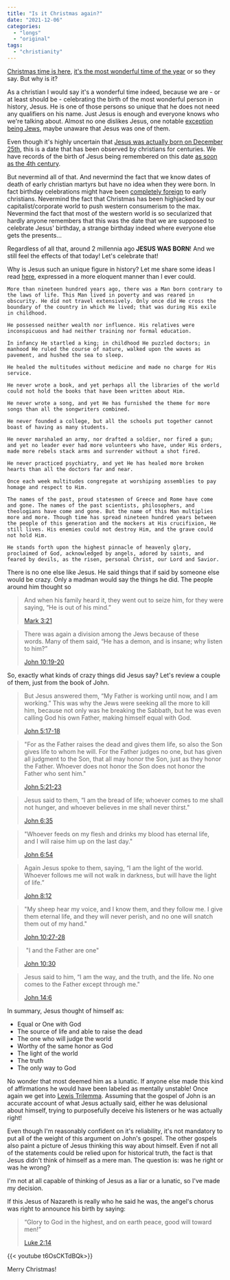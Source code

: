 ```yaml
---
title: "Is it Christmas again?"
date: "2021-12-06"
categories:
  - "longs"
  - "original"
tags:
  - "christianity"
---
```


[Christmas time is here](https://open.spotify.com/track/299lFlaAsNQdgbIZNPmIA0?si=32931844c37a4807), [it's the most wonderful time of the year](https://open.spotify.com/track/5hslUAKq9I9CG2bAulFkHN?si=332ad834e00d48f3) or so they say. But why is it?

As a christian I would say it's a wonderful time indeed, because we are - or at least should be - celebrating the birth of the most wonderful person in history, Jesus. He is one of those persons so unique that he does not need any qualifiers on his name. Just Jesus is enough and everyone knows who we're talking about. Almost no one dislikes Jesus, one notable [exception being Jews](https://en.wikipedia.org/wiki/Judaism%27s_view_of_Jesus), maybe unaware that Jesus was one of them.

Even though it's highly uncertain that [Jesus was actually born on December 25th](https://en.wikipedia.org/wiki/Date_of_birth_of_Jesus), this is a date that has been observed by christians for centuries. We have records of the birth of Jesus being remembered on this date [as soon as the 4th century](https://en.wikipedia.org/wiki/Chronograph_of_354).

But nevermind all of that. And nevermind the fact that we know dates of death of early christian martyrs but have no idea when they were born. In fact birthday celebrations might have been [completely foreign](http://www.perseus.tufts.edu/hopper/text?doc=Perseus%3Atext%3A1999.01.0216%3Abook%3D2%3Awhiston+section%3D26) to early christians.
Nevermind the fact that Christmas has been highjacked by our capitalist/corporate world to push western consumerism to the max.
Nevermind the fact that most of the western world is so secularized that hardly anyone remembers that this was the date that we are supposed to celebrate Jesus' birthday, a strange birthday indeed where everyone else gets the presents...

Regardless of all that, around 2 millennia ago **JESUS WAS BORN**! And we still feel the effects of that today! Let's celebrate that!

Why is Jesus such an unique figure in history? Let me share some ideas I read [here](https://www.challies.com/quotes/the-incomparable-christ/), expressed in a more eloquent manner than I ever could.

```
More than nineteen hundred years ago, there was a Man born contrary to the laws of life. This Man lived in poverty and was reared in obscurity. He did not travel extensively. Only once did He cross the boundary of the country in which He lived; that was during His exile in childhood.

He possessed neither wealth nor influence. His relatives were inconspicuous and had neither training nor formal education.

In infancy He startled a king; in childhood He puzzled doctors; in manhood He ruled the course of nature, walked upon the waves as pavement, and hushed the sea to sleep.

He healed the multitudes without medicine and made no charge for His service.

He never wrote a book, and yet perhaps all the libraries of the world could not hold the books that have been written about Him.

He never wrote a song, and yet He has furnished the theme for more songs than all the songwriters combined.

He never founded a college, but all the schools put together cannot boast of having as many students.

He never marshaled an army, nor drafted a soldier, nor fired a gun; and yet no leader ever had more volunteers who have, under His orders, made more rebels stack arms and surrender without a shot fired.

He never practiced psychiatry, and yet He has healed more broken hearts than all the doctors far and near.

Once each week multitudes congregate at worshiping assemblies to pay homage and respect to Him.

The names of the past, proud statesmen of Greece and Rome have come and gone. The names of the past scientists, philosophers, and theologians have come and gone. But the name of this Man multiplies more and more. Though time has spread nineteen hundred years between the people of this generation and the mockers at His crucifixion, He still lives. His enemies could not destroy Him, and the grave could not hold Him.

He stands forth upon the highest pinnacle of heavenly glory, proclaimed of God, acknowledged by angels, adored by saints, and feared by devils, as the risen, personal Christ, our Lord and Savior.
```

There is no one else like Jesus. He said things that if said by someone else would be crazy. Only a madman would say the things he did. The people around him thought so

> And when his family heard it, they went out to seize him, for they were saying, “He is out of his mind.”
>
> [Mark 3:21](https://www.biblegateway.com/passage/?search=Mark+3%3A21&version=ESV)

> There was again a division among the Jews because of these words. Many of them said, “He has a demon, and is insane; why listen to him?”
>
> [John 10:19-20](https://www.biblegateway.com/passage/?search=John+10:19%E2%80%9320&version=esv)

So, exactly what kinds of crazy things did Jesus say? Let's review a couple of them, just from the book of John.

> But Jesus answered them, “My Father is working until now, and I am working.” This was why the Jews were seeking all the more to kill him, because not only was he breaking the Sabbath, but he was even calling God his own Father, making himself equal with God.
>
> [John 5:17-18](https://www.biblegateway.com/passage/?search=John+5%3A17-18&version=ESV)

> "For as the Father raises the dead and gives them life, so also the Son gives life to whom he will. For the Father judges no one, but has given all judgment to the Son, that all may honor the Son, just as they honor the Father. Whoever does not honor the Son does not honor the Father who sent him."
>
> [John 5:21-23](https://www.biblegateway.com/passage/?search=John+5%3A21-23&version=ESV)

> Jesus said to them, “I am the bread of life; whoever comes to me shall not hunger, and whoever believes in me shall never thirst."
>
> [John 6:35](https://www.biblegateway.com/passage/?search=John+6%3A35&version=ESV)

> "Whoever feeds on my flesh and drinks my blood has eternal life, and I will raise him up on the last day."
>
> [John 6:54](https://www.biblegateway.com/passage/?search=John+6%3A54&version=ESV)

> Again Jesus spoke to them, saying, “I am the light of the world. Whoever follows me will not walk in darkness, but will have the light of life.”
>
> [John 8:12](https://www.biblegateway.com/passage/?search=John+8%3A12&version=ESV)

> "My sheep hear my voice, and I know them, and they follow me. I give them eternal life, and they will never perish, and no one will snatch them out of my hand."
>
> [John 10:27-28](https://www.biblegateway.com/passage/?search=John+10%3A27-28+&version=ESV)

>  "I and the Father are one"
>
> [John 10:30](https://www.biblegateway.com/passage/?search=John+10%3A30&version=ESV)

> Jesus said to him, “I am the way, and the truth, and the life. No one comes to the Father except through me."
>
> [John 14:6](https://www.biblegateway.com/passage/?search=John+14%3A6&version=ESV)

In summary, Jesus thought of himself as:

- Equal or One with God
- The source of life and able to raise the dead
- The one who will judge the world
- Worthy of the same honor as God
- The light of the world
- The truth
- The only way to God

No wonder that most deemed him as a lunatic. If anyone else made this kind of affirmations he would have been labeled as mentally unstable! Once again we get into [Lewis Trilemma](https://en.wikipedia.org/wiki/Lewis%27s_trilemma). Assuming that the gospel of John is an accurate account of what Jesus actually said, either he was delusional about himself, trying to purposefully deceive his listeners or he was actually right!

Even though I'm reasonably confident on it's reliability, it's not mandatory to put all of the weight of this argument on John's gospel. The other gospels also paint a picture of Jesus thinking this way about himself. Even if not all of the statements could be relied upon for historical truth, the fact is that Jesus didn't think of himself as a mere man. The question is: was he right or was he wrong?

I'm not at all capable of thinking of Jesus as a liar or a lunatic, so I've made my decision.

If this Jesus of Nazareth is really who he said he was, the angel's chorus was right to announce his birth by saying:

> “Glory to God in the highest, and on earth peace, good will toward men!”
>
> [Luke 2:14](https://www.biblegateway.com/passage/?search=Luke+2%3A14&version=KJ21)

<div style="width: 70vw;">{{< youtube t6OsCKTdBQk>}}</div>

Merry Christmas!
